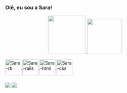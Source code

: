### Oiê, eu sou a Sara!

<div align="center">
	<a href="https://github.com/saraqueirozs">
	<img height="120em" src="https://github-readme-stats.vercel.app/api?username=saraqueirozs&show_icons=true&theme=cobalt&include_all_commits=true&count_private=true"/>
	<img height="110em" src="https://github-readme-stats.vercel.app/api/top-langs/?username=saraqueirozs&layout=compact&langs_count=7&theme=cobalt"/>
	</div>
  
  <div style="display: inline_block"><br>
	<img align="center" alt="Sara-rb" height="50" width="50" src="https://cdn.jsdelivr.net/gh/devicons/devicon/icons/ruby/ruby-plain.svg" />
	<img align="center" alt="Sara-rails" height="50" width="50" src="https://cdn.jsdelivr.net/gh/devicons/devicon/icons/rails/rails-plain-wordmark.svg" />
	<img align="center" alt="Sara-html" height="50" width="50" src="https://cdn.jsdelivr.net/gh/devicons/devicon/icons/html5/html5-plain.svg" />
	<img align="center" alt="Sara-css" height="50" width="50" src="https://cdn.jsdelivr.net/gh/devicons/devicon/icons/css3/css3-plain.svg" />
	</div>
  
  ###
 
<div> 
 <a href="https://steamcommunity.com/profiles/76561199233702096" target="_blank"><img src="https://img.shields.io/badge/Steam-76561199233702096?style=for-the-badge&logo=steam&logoColor=white" target="_blank"></a> 
  <a href = "mailto:saraqsiqueira@gmail.com"><img src="https://img.shields.io/badge/-Gmail-%23333?style=for-the-badge&logo=gmail&logoColor=white" target="_blank"></a>
  
  
  
